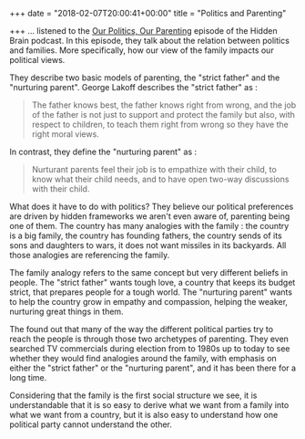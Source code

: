 +++
date = "2018-02-07T20:00:41+00:00"
title = "Politics and Parenting"

+++
... listened to the [Our Politics, Our Parenting](https://www.npr.org/2016/09/13/493615864/when-it-comes-to-our-politics-family-matters) episode of the Hidden Brain podcast. In this episode, they talk about the relation between politics and families. More specifically, how our view of the family impacts our political views.

They describe two basic models of parenting, the "strict father" and the "nurturing parent". George Lakoff describes the "strict father" as :

> The father knows best, the father knows right from wrong, and the job  of the father is not just to support and protect the family but also,  with respect to children, to teach them right from wrong so they have  the right moral views.

In contrast, they define the "nurturing parent" as :

> Nurturant parents feel their job is to empathize with  their child, to know what their child needs, and to have open two-way  discussions with their child.  

What does it have to do with politics? They believe our political preferences are driven by hidden frameworks we aren't even aware of, parenting being one of them. The country has many analogies with the family : the country is a big family, the country has founding fathers, the country sends of its sons and daughters to wars, it does not want missiles in its backyards. All those analogies are referencing the family.

The family analogy refers to the same concept but very different beliefs in people. The "strict father" wants tough love, a country that keeps its budget strict, that prepares people for a tough world. The "nurturing parent" wants to help the country grow in empathy and compassion, helping the weaker, nurturing great things in them.

The found out that many of the way the different political parties try to reach the people is through those two archetypes of parenting. They even searched TV commercials during election from to 1980s up to today to see whether they would find analogies around the family, with emphasis on either the "strict father" or the "nurturing parent", and it has been there for a long time.

Considering that the family is the first social structure we see, it is understandable that it is so easy to derive what we want from a family into what we want from a country, but it is also easy to understand how one political party cannot understand the other.